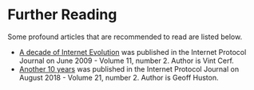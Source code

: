 # Further Reading

Some profound articles that are recommended to read are listed below.

- [A decade of Internet Evolution](./10years.md) was published in the Internet Protocol Journal on June 2009 - Volume 11, number 2. Author is Vint Cerf.
- [Another 10 years](./another10years.md) was published in the Internet Protocol Journal on August 2018 - Volume 21, number 2. Author is Geoff Huston.

